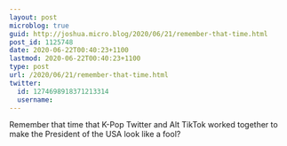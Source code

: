 ```yaml
---
layout: post
microblog: true
guid: http://joshua.micro.blog/2020/06/21/remember-that-time.html
post_id: 1125748
date: 2020-06-22T00:40:23+1100
lastmod: 2020-06-22T00:40:23+1100
type: post
url: /2020/06/21/remember-that-time.html
twitter:
  id: 1274698918371213314
  username: 
---
```

Remember that time that K-Pop Twitter and Alt TikTok worked together to make the President of the USA look like a fool?
